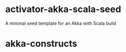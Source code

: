 activator-akka-scala-seed
=========================

A minimal seed template for an Akka with Scala build 
# akka-constructs
